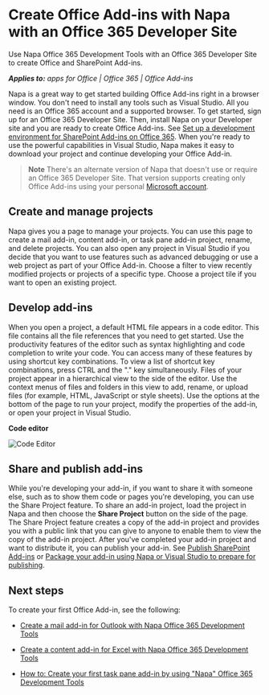
# Create Office Add-ins with Napa with an Office 365 Developer Site
Use Napa Office 365 Development Tools with an Office 365 Developer Site to create Office and SharePoint Add-ins.

 _**Applies to:** apps for Office | Office 365 | Office Add-ins_

Napa is a great way to get started building Office Add-ins right in a browser window. You don't need to install any tools such as Visual Studio. All you need is an Office 365 account and a supported browser. To get started, sign up for an Office 365 Developer Site. Then, install Napa on your Developer site and you are ready to create Office Add-ins. See [Set up a development environment for SharePoint Add-ins on Office 365](http://msdn.microsoft.com/library/b22ce52a-ae9e-4831-9b68-c9210af6dc54%28Office.15%29.aspx). When you're ready to use the powerful capabilities in Visual Studio, Napa makes it easy to download your project and continue developing your Office Add-in.

 >**Note**  There's an alternate version of Napa that doesn't use or require an Office 365 Developer Site. That version supports creating only Office Add-ins using your personal [Microsoft account](http://www.microsoft.com/en-us/account/default.aspx). 


## Create and manage projects


Napa gives you a page to manage your projects. You can use this page to create a mail add-in, content add-in, or task pane add-in project, rename, and delete projects. You can also open any project in Visual Studio if you decide that you want to use features such as advanced debugging or use a web project as part of your Office Add-in. Choose a filter to view recently modified projects or projects of a specific type. Choose a project tile if you want to open an existing project. 


## Develop add-ins


When you open a project, a default HTML file appears in a code editor. This file contains all the file references that you need to get started. Use the productivity features of the editor such as syntax highlighting and code completion to write your code. You can access many of these features by using shortcut key combinations. To view a list of shortcut key combinations, press CTRL and the "." key simultaneously. Files of your project appear in a hierarchical view to the side of the editor. Use the context menus of files and folders in this view to add, rename, or upload files (for example, HTML, JavaScript or style sheets). Use the options at the bottom of the page to run your project, modify the properties of the add-in, or open your project in Visual Studio. 


**Code editor**

![Code Editor](../images/Apps_NAPA_Code_Editor.PNG)


## Share and publish add-ins


While you're developing your add-in, if you want to share it with someone else, such as to show them code or pages you're developing, you can use the Share Project feature. To share an add-in project, load the project in Napa and then choose the  **Share Project** button on the side of the page. The Share Project feature creates a copy of the add-in project and provides you with a public link that you can give to anyone to enable them to view the copy of the add-in project. After you've completed your add-in project and want to distribute it, you can publish your add-in. See [Publish SharePoint Add-ins](http://msdn.microsoft.com/library/f5a92b98-5520-4bba-9131-b56d2a21a321%28Office.15%29.aspx) or [Package your add-in using Napa or Visual Studio to prepare for publishing](../publish/package-your-add-in-using-napa-or-visual-studio.md).




## Next steps


To create your first Office Add-in, see the following:


- [Create a mail add-in for Outlook with Napa Office 365 Development Tools](http://msdn.microsoft.com/library/aca047c7-5afa-4511-9cac-e22ce9c3bcd7%28Office.15%29.aspx)
    
- [Create a content add-in for Excel with Napa Office 365 Development Tools](../essentials/create-a-content-add-in-with-napa.md)
    
- [How to: Create your first task pane add-in by using "Napa" Office 365 Development Tools](https://dev.outlook.com/MailAppsGettingStarted/GetStarted.aspx)
    
